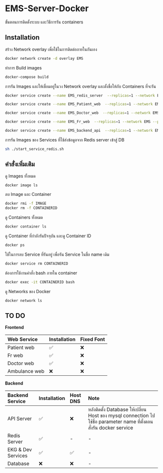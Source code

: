 # EMS-Server-Docker

ขั้นตอนการติดตั้งระบบ และวิธีการรัน containers

## Installation
สร้าง Network overlay เพื่อใช้ในการติดต่อภายในกันเอง
```bash
docker network create -d overlay EMS
```

ทำการ Build images 
```bash
docker-compose build
```

การรัน Images และให้เชื่อมอยู่ในวง Network overlay และตั้งชื่อให้กับ Containers ที่จะรัน
```bash
docker service create --name EMS_redis_server  --replicas=1 --network EMS --publish target=6379,published=6379 redis

docker service create --name EMS_Patient_web  --replicas=1 --network EMS --publish target=3100,published=3100 docker_ems_patient

docker service create --name EMS_Doctor_web  --replicas=1 --network EMS --publish target=3400,published=3400 docker_ems_doctor

docker service create --name EMS_Fr_web  --replicas=1 --network EMS --publish target=3200,published=3200 docker_ems_fr

docker service create --name EMS_backend_api  --replicas=1 --network EMS --publish target=8081,published=8081 docker_backend_api
```

การรัน Images ของ Services ที่ใช้ส่งข้อมูลจาก Redis server เข้าสู่ DB
```bash
sh ./start_service_redis.sh
```

## คำสั่งเพิ่มเติม

ดู Images ทั้งหมด
```bash
docker image ls
```

ลบ Image และ Container
```bash
docker rmi -f IMAGE
docker rm -f CONTAINERID
```

ดู Containers ทั้งหมด
```bash
docker container ls
```

ดู Container ที่กำลังรันปัจจุบัน และดู Container ID
```bash
docker ps 
```

ใช้ในการลบ Service ที่รันอยู่ เพื่อรัน Service ในชื่อ name เดิม
```bash
docker service rm CONTAINERID
```
ต้องการใช้งานคำสั่ง bash ภายใน container
```bash
docker exec -it CONTAINERID bash
```

ดู Networks ของ Docker
```bash
docker network ls
```

## TO DO
<b>Frontend</b>

Web Service | Installation | Fixed Font
:------------ | :-------------| :-------------
Patient web |  :white_check_mark: | :x:
Fr web |   :white_check_mark: | :x:
Doctor web |   :white_check_mark: | :x:
Ambulance web |   :x: | :x:

<b>Backend</b>

Backend Service | Installation | Host DNS | Note
:------------ | :-------------| :------------- | :-------------
API Server |  :white_check_mark: | :x: | หลังติดตั้ง Database ให้เปลี่ยน Host ของ mysql connection ไปใช้ชื่อ parameter name ที่ตั้งตอนสั่งรัน docker service 
Redis Server |   :white_check_mark: | - | -
EKG & Dev Services |   :white_check_mark: | :white_check_mark: | -
Database |   :x: | :x: |  -
